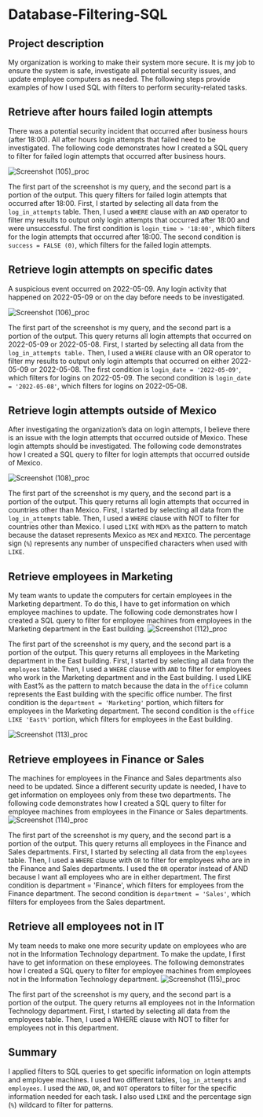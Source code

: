 # Database-Filtering-SQL

## Project description
My organization is working to make their system more secure. It is my job to ensure the system
is safe, investigate all potential security issues, and update employee computers as needed.
The following steps provide examples of how I used SQL with filters to perform
security-related tasks.

## Retrieve after hours failed login attempts
There was a potential security incident that occurred after business hours (after 18:00). All after
hours login attempts that failed need to be investigated.
The following code demonstrates how I created a SQL query to filter for failed login attempts
that occurred after business hours.

![Screenshot (105)_proc](https://github.com/user-attachments/assets/98be21da-d1c4-4baf-9c45-1da21f1b934b)

The first part of the screenshot is my query, and the second part is a portion of the output.
This query filters for failed login attempts that occurred after 18:00. First, I started by selecting
all data from the `log_in_attempts` table. Then, I used a `WHERE` clause with an `AND` operator
to filter my results to output only login attempts that occurred after 18:00 and were
unsuccessful. The first condition is `login_time > '18:00'`, which filters for the login
attempts that occurred after 18:00. The second condition is `success = FALSE (0)`, which filters
for the failed login attempts.

## Retrieve login attempts on specific dates
A suspicious event occurred on 2022-05-09. Any login activity that happened on 2022-05-09
or on the day before needs to be investigated.

![Screenshot (106)_proc](https://github.com/user-attachments/assets/f440fd77-cb79-4063-8bfb-66ebb16d852c)

The first part of the screenshot is my query, and the second part is a portion of the output.
This query returns all login attempts that occurred on 2022-05-09 or 2022-05-08. First, I
started by selecting all data from the `log_in_attempts table.` Then, I used a `WHERE` clause
with an OR operator to filter my results to output only login attempts that occurred on either
2022-05-09 or 2022-05-08. The first condition is `login_date = '2022-05-09'`, which
filters for logins on 2022-05-09. The second condition is `login_date = '2022-05-08'`,
which filters for logins on 2022-05-08.

## Retrieve login attempts outside of Mexico
After investigating the organization’s data on login attempts, I believe there is an issue with the
login attempts that occurred outside of Mexico. These login attempts should be investigated.
The following code demonstrates how I created a SQL query to filter for login attempts that
occurred outside of Mexico.

![Screenshot (108)_proc](https://github.com/user-attachments/assets/5323e809-1212-4c10-a495-e432fa6db603)

The first part of the screenshot is my query, and the second part is a portion of the output.
This query returns all login attempts that occurred in countries other than Mexico. First, I
started by selecting all data from the `log_in_attempts` table. Then, I used a `WHERE` clause
with NOT to filter for countries other than Mexico. I used `LIKE` with `MEX%` as the pattern to
match because the dataset represents Mexico as `MEX` and `MEXICO`. The percentage sign (`%`)
represents any number of unspecified characters when used with `LIKE`.

## Retrieve employees in Marketing
My team wants to update the computers for certain employees in the Marketing department.
To do this, I have to get information on which employee machines to update.
The following code demonstrates how I created a SQL query to filter for employee machines
from employees in the Marketing department in the East building.
![Screenshot (112)_proc](https://github.com/user-attachments/assets/13e99432-e8c8-474e-9506-45d55e30d4c6)

The first part of the screenshot is my query, and the second part is a portion of the output.
This query returns all employees in the Marketing department in the East building. First, I
started by selecting all data from the `employees` table. Then, I used a `WHERE` clause with `AND`
to filter for employees who work in the Marketing department and in the East building. I used
LIKE with East% as the pattern to match because the data in the `office` column represents
the East building with the specific office number. The first condition is the `department =
'Marketing'` portion, which filters for employees in the Marketing department. The second
condition is the `office LIKE 'East%'` portion, which filters for employees in the East
building.

![Screenshot (113)_proc](https://github.com/user-attachments/assets/dfb38c05-96b3-4d11-a350-2bb8662ae043)

## Retrieve employees in Finance or Sales
The machines for employees in the Finance and Sales departments also need to be updated.
Since a different security update is needed, I have to get information on employees only from
these two departments.
The following code demonstrates how I created a SQL query to filter for employee machines
from employees in the Finance or Sales departments.
![Screenshot (114)_proc](https://github.com/user-attachments/assets/b2c28390-dc29-4ce1-847e-32c7df9360e5)

The first part of the screenshot is my query, and the second part is a portion of the output.
This query returns all employees in the Finance and Sales departments. First, I started by
selecting all data from the `employees` table. Then, I used a `WHERE` clause with `OR` to filter for
employees who are in the Finance and Sales departments. I used the `OR` operator instead of
AND because I want all employees who are in either department. The first condition is
department = 'Finance', which filters for employees from the Finance department. The
second condition is `department = 'Sales'`, which filters for employees from the Sales
department.

## Retrieve all employees not in IT
My team needs to make one more security update on employees who are not in the
Information Technology department. To make the update, I first have to get information on
these employees.
The following demonstrates how I created a SQL query to filter for employee machines from
employees not in the Information Technology department.
![Screenshot (115)_proc](https://github.com/user-attachments/assets/5eeb1454-99b7-42a4-a329-01e3f266088e)

The first part of the screenshot is my query, and the second part is a portion of the output. The
query returns all employees not in the Information Technology department. First, I started by
selecting all data from the employees table. Then, I used a WHERE clause with NOT to filter for
employees not in this department.


## Summary
I applied filters to SQL queries to get specific information on login attempts and employee
machines. I used two different tables, `log_in_attempts` and `employees`. I used the `AND`,
`OR`, and `NOT` operators to filter for the specific information needed for each task. I also used
`LIKE` and the percentage sign (`%`) wildcard to filter for patterns.
